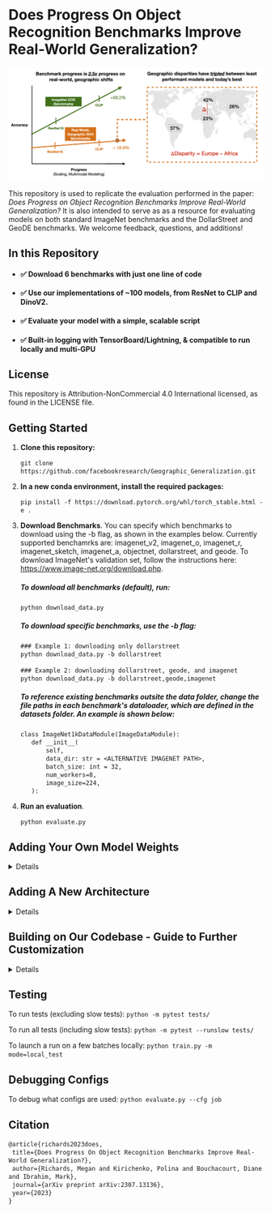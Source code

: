 # Does Progress On Object Recognition Benchmarks Improve Real-World Generalization?

![](/images/Figure1v4.png)

This repository is used to replicate the evaluation performed in the paper: _Does Progress on Object Recognition Benchmarks Improve Real-World Generalization?_ It is also intended to serve as as a resource for evaluating models on both standard ImageNet benchmarks and the DollarStreet and GeoDE benchmarks. We welcome feedback, questions, and additions! 

## In this Repository

- #### :white_check_mark: Download 6 benchmarks with just one line of code  
- #### :white_check_mark: Use our implementations of ~100 models, from ResNet to CLIP and DinoV2.
- #### :white_check_mark: Evaluate your model with a simple, scalable script
- #### :white_check_mark: Built-in logging with TensorBoard/Lightning, & compatible to run locally and multi-GPU      

## License
This repository is Attribution-NonCommercial 4.0 International licensed, as found in the LICENSE file.

## Getting Started
1.  **Clone this repository:**

    ```
    git clone https://github.com/facebookresearch/Geographic_Generalization.git
    ```

3. **In a new conda environment, install the required packages:**
    ```
    pip install -f https://download.pytorch.org/whl/torch_stable.html -e .
    ``` 

4. **Download Benchmarks**. You can specify which benchmarks to download using the -b flag, as shown in the examples below. Currently supported benchamrks are: imagenet_v2, imagenet_o, imagenet_r, imagenet_sketch, imagenet_a, objectnet, dollarstreet, and geode. To download ImageNet's validation set, follow the instructions here: https://www.image-net.org/download.php. 

     ##### To download all benchmarks (default), run:
     ```
     python download_data.py
     ```
     
     ##### To download specific benchmarks, use the -b flag:
     ```
     ### Example 1: downloading only dollarstreet
     python download_data.py -b dollarstreet

     ### Example 2: downloading dollarstreet, geode, and imagenet
     python download_data.py -b dollarstreet,geode,imagenet
     ```

      ##### To reference existing benchmarks outsite the data folder, change the file paths in each benchmark's dataloader, which are defined in the datasets folder. An example is shown below:

     ```
   class ImageNet1kDataModule(ImageDataModule):
        def __init__(
            self,
            data_dir: str = <ALTERNATIVE IMAGENET PATH>,
            batch_size: int = 32,
            num_workers=8,
            image_size=224,
        ):
     ```
   
5. **Run an evaluation**.
     ```
     python evaluate.py
     ```
     

## Adding Your Own Model Weights
<details>  
    <summary> Details </summary>
    
1. Find the model's yaml file (config/model/<architecture>.yaml Example: "config/model/resnet50.yaml").
2. Make a copy of the yaml file with a unique name
3. Add the checkpoint_path parameter to specify the paths to your new weights:
    ```
    ## config/model/resnet50_myweights.yaml

    model_name: resnet50_myweights
    
    model: 
      _target_: models.resnet.resnet.ResNet50ClassifierModule
       checkpoint_path: <INSERT YOUR PATH HERE>                    <- add the relative path to your model weights

     ```
4. To run an evaluation, change the model specified in config/evalaute_defaults.yaml to your new model's name, and run 'python evaluate.py'. 
    ```
    ## config/evaluate_defaults.yaml
    
    defaults:
      - base: base
      - mode: local
      - dataset_library: all
      - model: resnet50_my_weights   <- add your new model's name
      - measurement_library: all
      - measurement_group: test

     ```
</details>

## Adding A New Architecture 
<details>
  <summary>  Details </summary>

  #### To add a new model: 
1) Add a config yaml file in `config/models/<new_model>.yaml` with a 'model_name' and a 'model' key that maps to the model target.
     ``` 
    config/models/<new_model>.yaml

        # @package _global_
        model_name: new_model_name

        model: 
          _target_: models.<model_architecture>.<file_name>.<class>
          learning_rate: 1e-4
          optimizer: adam

    ```
2) Add the model name to either `evaluate_defaults.yaml` or the sweep to include it in your run. 
    ``` 
    config/evaluate_defaults.yaml

      model: new_model_name
    ```
3) Add a python class for a new model in `models/<architecture_folder>/<new_model>.py` (e.g. `models/resnet/resnet.py`) that inherits the ClassifierModule class. You can either keep all the models for a given architecture in one script, or separate them out into distinct files if there's more detailed implementation. Just make sure your the config target matches the path you use!
    
    ``` 
    models/<architecture_folder>/<new_model>.py
        
        from base_model import ClassifierModule
        
        class NewModelName(ClassifierModule):
            def __init__(
                self,
                timm_name: str = "",
                checkpoint_url: str = "",
            ):
                super().__init__(
                    timm_name=timm_name,
                    checkpoint_url=checkpoint_url
                )
            
            # Optional 
            def load_model(self):
                model = <something>
  
                return model

    ```
    
  </details>

## Building on Our Codebase - Guide to Further Customization 

<details>
By default, the evaluation evaluates a pretrained Resnet50 on imagenet's validation set. These choices are encoded in config files, refer to the advanced section to learn about customization. The configs have the following structure: 

    config
    ├── base                # Hydra specifications, including experiment naming
    ├── dataset_library     # Library of all datasets compatible with this evaluation           
    ├── mode                # Hydra / Lightning specification for running locally / on clusters / testing
    ├── models              # Model specifications
    ├── measurement_library # Library of all measurements compatible with this evaluation
    ├── measurement_group   # Groups / lists of properties to use in a given evaluation   
    ├── evaluate_defaults.yaml 
    └── ...
    
<details>
  <summary> Changing Which Measurements Are Used </summary>

#### To change which measurements are measured: 
- Option 1: Alter the list of measurements in `config/measurement_group/base`
     ``` 
    config/measurement_group/base.yaml

      measurements: [<add_measurement_name>]
    ```
  
- Option 2: create a new measurement group (make a new config file, ex: `config/measurement_group/new_measurement_group.yaml`, and specify it in `evaluate_defaults.yaml`
     ``` 
    config/measurement_group/new_measurement_group.yaml

      measurements: [<measurement_name>]
    ```

    ``` 
    config/evaluate_defaults.yaml

      property_group: <new_measurement_group>
    ```
  
  </details>
  
  <details>
  <summary> Changing Models Used </summary>
  
#### To change which model(s) are used: 
- For non-sweep experiments, change the model in `evaluate_defaults.yaml`. You can find supported models in `config/models/`
    ``` 
    config/evaluate_defaults.yaml

      model: chosen_model
    ```
- For sweeps: change the models list in your sweep file directly, e.g. in `sh sweeps/basic_interplay_experiment.sh`
    ``` 
    sweeps/basic_interplay_experiment.yaml

      python evaluate.py -m model=resnet101,resnet18,chosen_model \
    ```   
    
</details>

<details>
  <summary> Adding New Measurements </summary>
  
#### To add a new measurement: 
1) Add a config object to the measurement library found in `config/measurement_library/all.yaml` under the appropriate subsection. Measurement type is either 'properties' or 'benefits', as shown in the folder names. Leave the model and experiment_config values blank - they are dynamically passed in during the evaluation, but are necessary to list in the config for Hydra to identify the object.  
    ``` 
    config/measurement_library/all.yaml
      
      new_measurement_name: 
          _target_: measurements.<measurement_type>.<file_name>.<class>
          datamodule_names: [<datamodule_name>] # e.g. imagenet, v2
          model: 
          experiment_config: 
    ```
2) Add the measurement name to the desired measurement_group (e.g. change 'measurements' in `config/measurement_group/base.yaml` to include the new measurement)
    ``` 
    config/measurement_group/base.yaml

      measurements: [<new_measurement_name>]
    ```
3) Add a python class for a new measurement in `measurements.<file_name>.<class>`, inheriting the `Measurement` class. **For a commented and explained example, see the ClassificationAccuracyEvaluation class.** Each measurement object is passed in a list of dataset names (that you will define in the measurement config, as above). This list determines which datasets the measurement accesses. The abstract measurement class constructs the datasets for you and stores them in the self.datamodules, which is dictionary mapping in the form of {datamodule_name: datamdule object}. To use the dataset in your measurement, just use this dictionary to access the desired datasets (see below, and in ClassificationAccuracyEvaluation example).  ** Logging: the measurement object must return a dict[str: float], with the key identifying the measurement, followng the convention of <datamodule_name>_<data_split>_<property_name>, all lowercase. Example: imagenet_test_accuracy**

    ``` 
    measurements.<measurement_type>.<file_name>.py
        
      class NewMeasurementName(Measurement):
          """<Describe the measurement>
            Args:
                datamodule_names (list[str]): list of dataset names required for this measurement. E.g. ['imagenet', 'dollarstreet']
                model (ClassifierModule): pytorch model to perform the measurement with
                experiment_config (DictConfig): Hydra config used primarily to instantiate a trainer. Must have key: 'trainer' to be compatible with pytorch lightning.
            Return:
                dict in the form {str: float}, where each key represents the name of the measurement, and each float is the corresponding value.
            """

        def __init__(self, datamodule_names: list[str],  model: ClassifierModule, experiment_config: DictConfig,):
            super().__init__(datamodule_names, model, experiment_config)

        def measure(self):

            # Get datamodule of interest
            datamodule_name, datamodule = next(iter(self.datamodules.items()))
            
            # Access model and trainer like this: self.model, self.trainer

            #### Insert Calculation Here #### 
            
            property_name = "example"
            return {f"{datamodule_name}_{split}_{property_name}: 13}
    ```    
    
 </details>
</details>
  
## Testing
To run tests (excluding slow tests): `python -m pytest tests/`

To run all tests (including slow tests): `python -m pytest --runslow tests/`

To launch a run on a few batches locally: `python train.py -m mode=local_test`

## Debugging Configs
To debug what configs are used: `python evaluate.py --cfg job`

## Citation 
 ``` 
@article{richards2023does,
  title={Does Progress On Object Recognition Benchmarks Improve Real-World Generalization?},
  author={Richards, Megan and Kirichenko, Polina and Bouchacourt, Diane and Ibrahim, Mark},
  journal={arXiv preprint arXiv:2307.13136},
  year={2023}
}
 ``` 
